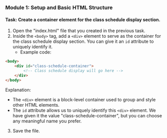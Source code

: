 

### Module 1: Setup and Basic HTML Structure

#### Task: Create a container element for the class schedule display section.

1. Open the "index.html" file that you created in the previous task.
2. Inside the `<body>` tag, add a `<div>` element to serve as the container for the class schedule display section. You can give it an `id` attribute to uniquely identify it.
   - Example code:

```html
<body>
    <div id="class-schedule-container">
        <!-- Class schedule display will go here -->
    </div>
</body>
```

Explanation:
- The `<div>` element is a block-level container used to group and style other HTML elements.
- The `id` attribute allows us to uniquely identify this `<div>` element. We have given it the value "class-schedule-container", but you can choose any meaningful name you prefer.

3. Save the file.

